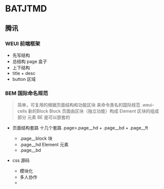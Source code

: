 # BATJTMD

## 腾讯
### WEUI 前端框架 

 - 先写结构
  - 总结构 page 盒子
  - 上下结构
  - title + desc
  - button 区域


### BEM 国际命名规范
> 简单，可复用的根据页面结构和功能区块 来命令类名的国际规范
    .weui-cells 新的Block 
    Block 页面由区块（独立功能）构成
    Element 区块的组成部分 元素 
    BE 是可以嵌套的

- 页面结构套路  十几个套路
    .page>.page__hd + .page__bd + .page__ft
    - .page__block 块
     - .page__hd   Element 元素
     - .page__bd   

- css 源码
  - 模块化
  - 多人协作
  - 